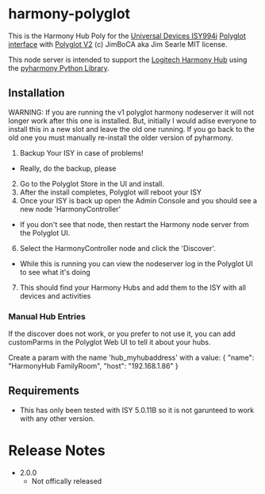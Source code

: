 # harmony-polyglot

This is the Harmony Hub Poly for the [Universal Devices ISY994i](https://www.universal-devices.com/residential/ISY) [Polyglot interface](http://www.universal-devices.com/developers/polyglot/docs/) with  [Polyglot V2](https://github.com/Einstein42/udi-polyglotv2)
(c) JimBoCA aka Jim Searle
MIT license. 

This node server is intended to support the [Logitech Harmony Hub](http://www.logitech.com/en-us/product/harmony-hub) using the [pyharmony Python Library](https://pypi.python.org/pypi/pyharmony).

## Installation

WARNING: If you are running the v1 polyglot harmony nodeserver it will not longer work after this one is installed.  But, initially I would adise everyone to install this in a new slot and leave the old one running.  If you go back to the old one you must manually re-install the older version of pyharmony.

1. Backup Your ISY in case of problems!
  * Really, do the backup, please
2. Go to the Polyglot Store in the UI and install.
3. After the install completes, Polyglot will reboot your ISY
4. Once your ISY is back up open the Admin Console and you should see a new node 'HarmonyController'
  * If you don't see that node, then restart the Harmony node server from the Polyglot UI.
6. Select the HarmonyController node and click the 'Discover'.
  * While this is running you can view the nodeserver log in the Polyglot UI to see what it's doing
7. This should find your Harmony Hubs and add them to the ISY with all devices and activities

### Manual Hub Entries

If the discover does not work, or you prefer to not use it, you can add customParms in the Polyglot Web UI
to tell it about your hubs.

Create a param with the name 'hub_myhubaddress' with a value: { "name": "HarmonyHub FamilyRoom", "host": "192.168.1.86" }

## Requirements

* This has only been tested with ISY 5.0.11B so it is not garunteed to work with any other version.

# Release Notes

- 2.0.0
  - Not offically released
